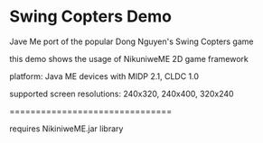 # Swing Copters Demo

Jave Me port of the popular Dong Nguyen's Swing Copters game

this demo shows the usage of NikuniweME 2D game framework

platform: Java ME devices with MIDP 2.1, CLDC 1.0

supported screen resolutions: 240x320, 240x400, 320x240

===============================

requires NikiniweME.jar library
